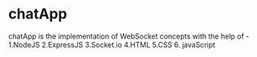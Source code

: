 # chatApp
chatApp is the implementation of WebSocket concepts with the help of -
1.NodeJS
2.ExpressJS
3.Socket.io
4.HTML
5.CSS
6. javaScript
